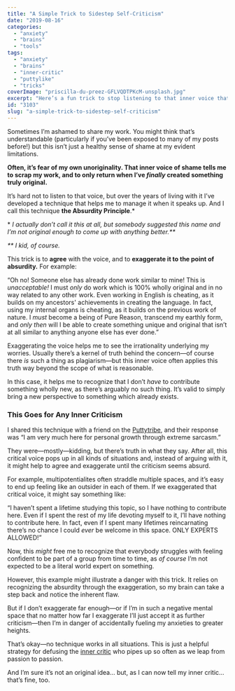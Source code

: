 ```yaml
---
title: "A Simple Trick to Sidestep Self-Criticism"
date: "2019-08-16"
categories: 
  - "anxiety"
  - "brains"
  - "tools"
tags: 
  - "anxiety"
  - "brains"
  - "inner-critic"
  - "puttylike"
  - "tricks"
coverImage: "priscilla-du-preez-GFLVQDTPKcM-unsplash.jpg"
excerpt: "Here’s a fun trick to stop listening to that inner voice that holds you back."
id: "3103"
slug: "a-simple-trick-to-sidestep-self-criticism"
---
```


Sometimes I’m ashamed to share my work. You might think that’s understandable (particularly if you’ve been exposed to many of my posts before!) but this isn’t just a healthy sense of shame at my evident limitations. 

**Often, it’s fear of my own unoriginality. That inner voice of shame tells me to scrap my work, and to only return when I’ve _finally_ created something truly original.**

<!--more-->

It’s hard not to listen to that voice, but over the years of living with it I’ve developed a technique that helps me to manage it when it speaks up. And I call this technique **the Absurdity Principle**.\*

\* _I actually don’t call it this at all, but somebody suggested this name and I’m not original enough to come up with anything better.\*\*_

_\*\* I kid, of course._

This trick is to **agree** with the voice, and to **exaggerate it to the point of absurdity.** For example:

“Oh no! Someone else has already done work similar to mine! This is _unacceptable!_ I must _only_ do work which is 100% wholly original and in no way related to any other work. Even working in English is cheating, as it builds on my ancestors' achievements in creating the language. In fact, using my internal organs is cheating, as it builds on the previous work of nature. I _must_ become a being of Pure Reason, transcend my earthly form, and _only then_ will I be able to create something unique and original that isn’t at all similar to anything anyone else has ever done.”

Exaggerating the voice helps me to see the irrationality underlying my worries. Usually there’s a kernel of truth behind the concern—of course there _is_ such a thing as plagiarism—but this inner voice often applies this truth way beyond the scope of what is reasonable.

In this case, it helps me to recognize that I don’t _have_ to contribute something wholly new, as there’s arguably no such thing. It’s valid to simply bring a new perspective to something which already exists. 

### This Goes for Any Inner Criticism

I shared this technique with a friend on the [Puttytribe](http://theputtytribe.com), and their response was “I am very much here for personal growth through extreme sarcasm.”

They were—mostly—kidding, but there’s truth in what they say. After all, this critical voice pops up in all kinds of situations and, instead of arguing with it, it might help to agree and exaggerate until the criticism seems absurd.

For example, multipotentialites often straddle multiple spaces, and it’s easy to end up feeling like an outsider in each of them. If we exaggerated that critical voice, it might say something like:

“I haven’t spent a lifetime studying this topic, so I have nothing to contribute here. Even if I spent the rest of my life devoting myself to it, I’ll have nothing to contribute here. In fact, even if I spent many lifetimes reincarnating there’s no chance I could _ever_ be welcome in this space. ONLY EXPERTS ALLOWED!”

Now, this _might_ free me to recognize that everybody struggles with feeling confident to be part of a group from time to time, as _of course_ I’m not expected to be a literal world expert on something.

However, this example might illustrate a danger with this trick. It relies on recognizing the absurdity through the exaggeration, so my brain can take a step back and notice the inherent flaw. 

But if I don’t exaggerate far enough—or if I’m in such a negative mental space that no matter how far I exaggerate I’ll just accept it as further criticism—then I’m in danger of accidentally fueling my anxieties to greater heights.

That’s okay—no technique works in all situations. This is just a helpful strategy for defusing the [inner critic](https://puttylike.com/how-to-deal-with-a-mean-and-chatty-inner-critic/) who pipes up so often as we leap from passion to passion.

And I’m sure it’s not an original idea… but, as I can now tell my inner critic… that’s fine, too.
